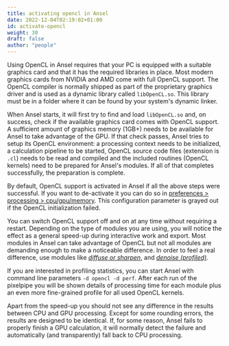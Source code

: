 ```yaml
---
title: activating opencl in Ansel
date: 2022-12-04T02:19:02+01:00
id: activate-opencl
weight: 30
draft: false
author: "people"
---
```


Using OpenCL in Ansel requires that your PC is equipped with a suitable graphics card and that it has the required libraries in place. Most modern graphics cards from NVIDIA and AMD come with full OpenCL support. The OpenCL compiler is normally shipped as part of the proprietary graphics driver and is used as a dynamic library called `libOpenCL.so`. This library must be in a folder where it can be found by your system's dynamic linker.

When Ansel starts, it will first try to find and load `libOpenCL.so` and, on success, check if the available graphics card comes with OpenCL support. A sufficient amount of graphics memory (1GB+) needs to be available for Ansel to take advantage of the GPU. If that check passes, Ansel tries to setup its OpenCL environment: a processing context needs to be initialized, a calculation pipeline to be started, OpenCL source code files (extension is `.cl`) needs to be read and compiled and the included routines (OpenCL kernels) need to be prepared for Ansel's modules. If all of that completes successfully, the preparation is complete.

By default, OpenCL support is activated in Ansel if all the above steps were successful. If you want to de-activate it you can do so in [preferences > processing > cpu/gpu/memory](../../preferences-settings/processing#cpu--gpu--memory). This configuration parameter is grayed out if the OpenCL initialization failed.

You can switch OpenCL support off and on at any time without requiring a restart. Depending on the type of modules you are using, you will notice the effect as a general speed-up during interactive work and export. Most modules in Ansel can take advantage of OpenCL but not all modules are demanding enough to make a noticeable difference. In order to feel a real difference, use modules like [_diffuse or sharpen_](../../module-reference/processing-modules/diffuse.md), and [_denoise (profiled)_](../../module-reference/processing-modules/denoise-profiled.md).

If you are interested in profiling statistics, you can start Ansel with command line parameters `-d opencl -d perf`. After each run of the pixelpipe you will be shown details of processing time for each module plus an even more fine-grained profile for all used OpenCL kernels.

Apart from the speed-up you should not see any difference in the results between CPU and GPU processing. Except for some rounding errors, the results are designed to be identical. If, for some reason, Ansel fails to properly finish a GPU calculation, it will normally detect the failure and automatically (and transparently) fall back to CPU processing.
